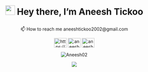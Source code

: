 # <p align = "center"> <img src="https://raw.githubusercontent.com/MartinHeinz/MartinHeinz/master/wave.gif" width="30px"> Hey there, I’m Aneesh Tickoo</p>

<p align = "center">
📫 How to reach me aneeshtickoo2002@gmail.com
</p>

<p align="left">
<div align="center">

<a href="https://www.linkedin.com/in/aneesh-tickoo-994145204/" target="blank"><img align="center" src="https://cdn.jsdelivr.net/npm/simple-icons@3.0.1/icons/linkedin.svg" alt="https://www.linkedin.com/in/aneesh-tickoo-994145204/" height="30" width="40" /></a>
<a href="https://www.codechef.com/users/aneesh_2002" target="blank"><img align="center" src="https://cdn.jsdelivr.net/npm/simple-icons@3.1.0/icons/codechef.svg" alt="aneesh_2002" height="30" width="40" /></a>
<a href="https://codeforces.com/profile/aneeshtickoo2002" target="blank"><img align="center" src="https://cdn.jsdelivr.net/npm/simple-icons@3.0.1/icons/codeforces.svg" alt="aneeshtickoo2002" height="30" width="40" /></a>

  </p>
</div>
 
<div align="center">
<p><img align="center" src="https://github-readme-stats.vercel.app/api?username=Aneesh02&show_icons=true&hide_border=True" alt="Aneesh02" /></p>

  ![](https://komarev.com/ghpvc/?username=Aneesh02&color=008080&style=plastic)
</div>



<!-- <p><img align="left" src="https://github-readme-stats.vercel.app/api/top-langs?username=Aneesh02&show_icons=true&locale=en&layout=compact" alt="Aneesh02" /></p> -->

<!---
Aneesh02/Aneesh02 is a ✨ special ✨ repository because its `README.md` (this file) appears on your GitHub profile.
You can click the Preview link to take a look at your changes.
--->
